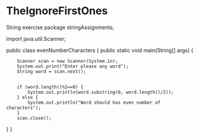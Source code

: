# TheIgnoreFirstOnes
String exercise
package stringAssignments;

import java.util.Scanner;

public class evenNumberCharacters {
    public static void main(String[] args) {
		
    	Scanner scan = new Scanner(System.in);
    	System.out.print("Enter please any word");
    	String word = scan.next();
    	
        	
    	if (word.length()%2==0) {
    		System.out.println(word.substring(0, word.length()/2));
    	} else {
    		System.out.println("Word should has even number of characters");
    	}
    	scan.close();
	
}
}
